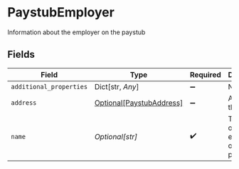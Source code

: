 # PaystubEmployer

Information about the employer on the paystub


## Fields

| Field                                                             | Type                                                              | Required                                                          | Description                                                       |
| ----------------------------------------------------------------- | ----------------------------------------------------------------- | ----------------------------------------------------------------- | ----------------------------------------------------------------- |
| `additional_properties`                                           | Dict[str, *Any*]                                                  | :heavy_minus_sign:                                                | N/A                                                               |
| `address`                                                         | [Optional[PaystubAddress]](../../models/shared/paystubaddress.md) | :heavy_minus_sign:                                                | Address on the paystub                                            |
| `name`                                                            | *Optional[str]*                                                   | :heavy_check_mark:                                                | The name of the employer on the paystub.                          |